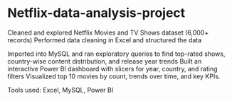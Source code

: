 # Netflix-data-analysis-project

Cleaned and explored Netflix Movies and TV Shows dataset (6,000+ records)
Performed data cleaning in Excel and structured the data

Imported into MySQL and ran exploratory queries to find top-rated shows, country-wise content distribution, and release year trends
Built an interactive Power BI dashboard with slicers for year, country, and rating filters
Visualized top 10 movies by count, trends over time, and key KPIs.

Tools used: Excel, MySQL, Power BI

